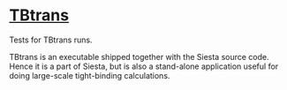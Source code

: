 # [TBtrans](https://gitlab.com/siesta-project/siesta)

Tests for TBtrans runs.

TBtrans is an executable shipped together with the Siesta
source code. Hence it is a part of Siesta, but is also
a stand-alone application useful for doing large-scale
tight-binding calculations.

